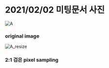 # 2021/02/02 미팅문서 사진

![A](https://user-images.githubusercontent.com/78393745/106554609-13989f80-655f-11eb-94a1-55fa3b46daad.jpg)
### original image

![A_resize](https://user-images.githubusercontent.com/78393745/106554632-1dba9e00-655f-11eb-9870-f78831a9a771.jpg)
### 2:1 검은 pixel sampling

